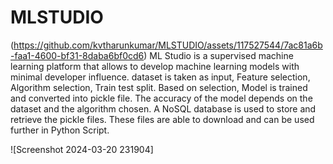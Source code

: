 # MLSTUDIO
(https://github.com/kvtharunkumar/MLSTUDIO/assets/117527544/7ac81a6b-faa1-4600-bf31-8daba6bf0cd6)
ML Studio is a supervised machine learning platform that allows to develop machine learning models with minimal developer influence.
dataset is taken as input, Feature selection, Algorithm selection, Train test split. Based on selection, Model is trained and converted into pickle file. 
The accuracy of the model depends on the dataset and the algorithm chosen. A NoSQL database is used to store and retrieve the pickle files. 
These files are able to download and can be used further in Python Script.

![Screenshot 2024-03-20 231904]
